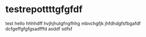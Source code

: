 # testrepottttgfgfdf
test
hello
hhhhdff
hvjhjhutgfngfhhg
mbvchgfjk
jhfdhdgfsfbgafdf
dcfgeffgfgfgsadfffd
asddf
sdfsf
